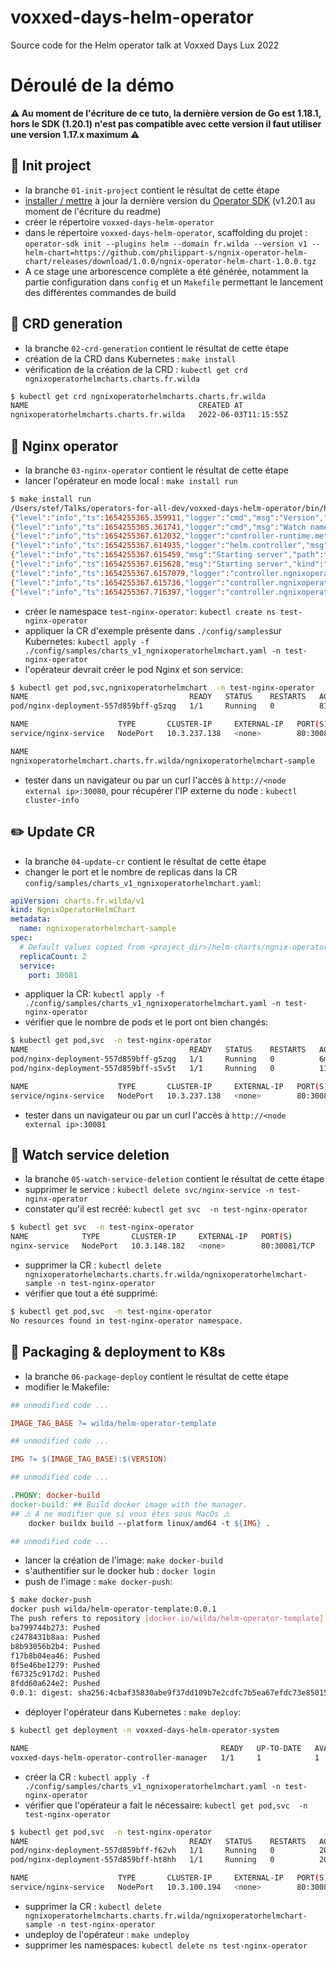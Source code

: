 # voxxed-days-helm-operator
Source code for the Helm operator talk at Voxxed Days Lux 2022

# Déroulé de la démo

**⚠️ Au moment de l'écriture de ce tuto, la dernière version de Go est 1.18.1, hors le SDK (1.20.1) n'est pas compatible avec cette version il faut utiliser une version 1.17.x maximum ⚠️**

## 🎉 Init project
 - la branche `01-init-project` contient le résultat de cette étape
 - [installer / mettre](https://sdk.operatorframework.io/docs/installation/) à jour la dernière version du [Operator SDK](https://sdk.operatorframework.io/) (v1.20.1 au moment de l'écriture du readme)
 - créer le répertoire `voxxed-days-helm-operator`
 - dans le répertoire `voxxed-days-helm-operator`, scaffolding du projet : `operator-sdk init --plugins helm --domain fr.wilda --version v1 --helm-chart=https://github.com/philippart-s/ngnix-operator-helm-chart/releases/download/1.0.0/ngnix-operator-helm-chart-1.0.0.tgz`
 - A ce stage une arborescence complète a été générée, notamment la partie configuration dans `config` et un `Makefile` permettant le lancement des différentes commandes de build

## 📄 CRD generation
 - la branche `02-crd-generation` contient le résultat de cette étape
 - création de la CRD dans Kubernetes : `make install`
 - vérification de la création de la CRD : `kubectl get crd ngnixoperatorhelmcharts.charts.fr.wilda`
```bash
$ kubectl get crd ngnixoperatorhelmcharts.charts.fr.wilda
NAME                                      CREATED AT
ngnixoperatorhelmcharts.charts.fr.wilda   2022-06-03T11:15:55Z
```

## 🤖 Nginx operator
 - la branche `03-nginx-operator` contient le résultat de cette étape
 - lancer l'opérateur en mode local : `make install run`
```bash
$ make install run
/Users/stef/Talks/operators-for-all-dev/voxxed-days-helm-operator/bin/helm-operator run
{"level":"info","ts":1654255365.359911,"logger":"cmd","msg":"Version","Go Version":"go1.17.10","GOOS":"darwin","GOARCH":"arm64","helm-operator":"v1.20.1","commit":"181212ef5575492ca093592333b88d09ec582172"}
{"level":"info","ts":1654255365.361741,"logger":"cmd","msg":"Watch namespaces not configured by environment variable WATCH_NAMESPACE or file. Watching all namespaces.","Namespace":""}
{"level":"info","ts":1654255367.612032,"logger":"controller-runtime.metrics","msg":"Metrics server is starting to listen","addr":":8080"}
{"level":"info","ts":1654255367.614935,"logger":"helm.controller","msg":"Watching resource","apiVersion":"charts.fr.wilda/v1","kind":"NgnixOperatorHelmChart","namespace":"","reconcilePeriod":"1m0s"}
{"level":"info","ts":1654255367.615459,"msg":"Starting server","path":"/metrics","kind":"metrics","addr":"[::]:8080"}
{"level":"info","ts":1654255367.615628,"msg":"Starting server","kind":"health probe","addr":"[::]:8081"}
{"level":"info","ts":1654255367.6157079,"logger":"controller.ngnixoperatorhelmchart-controller","msg":"Starting EventSource","source":"kind source: *unstructured.Unstructured"}
{"level":"info","ts":1654255367.615736,"logger":"controller.ngnixoperatorhelmchart-controller","msg":"Starting Controller"}
{"level":"info","ts":1654255367.716397,"logger":"controller.ngnixoperatorhelmchart-controller","msg":"Starting workers","worker count":8}
```
 - créer le namespace `test-nginx-operator`: `kubectl create ns test-nginx-operator`
 - appliquer la CR d'exemple présente dans `./config/samples`sur Kubernetes: `kubectl apply -f ./config/samples/charts_v1_ngnixoperatorhelmchart.yaml -n test-nginx-operator`
 - l'opérateur devrait créer le pod Nginx et son service:
```bash
$ kubectl get pod,svc,ngnixoperatorhelmchart  -n test-nginx-operator
NAME                                    READY   STATUS    RESTARTS   AGE
pod/nginx-deployment-557d859bff-g5zqg   1/1     Running   0          81s

NAME                    TYPE       CLUSTER-IP     EXTERNAL-IP   PORT(S)        AGE
service/nginx-service   NodePort   10.3.237.138   <none>        80:30080/TCP   83s

NAME                                                                   AGE
ngnixoperatorhelmchart.charts.fr.wilda/ngnixoperatorhelmchart-sample   2m16s
```
 - tester dans un navigateur ou par un curl l'accès à `http://<node external ip>:30080`, pour récupérer l'IP externe du node : `kubectl cluster-info`

 ## ✏️ Update CR
 - la branche `04-update-cr` contient le résultat de cette étape
 - changer le port et le nombre de replicas dans la CR `config/samples/charts_v1_ngnixoperatorhelmchart.yaml`:
```yaml
apiVersion: charts.fr.wilda/v1
kind: NgnixOperatorHelmChart
metadata:
  name: ngnixoperatorhelmchart-sample
spec:
  # Default values copied from <project_dir>/helm-charts/ngnix-operator-helm-chart/values.yaml
  replicaCount: 2
  service:
    port: 30081
```
 - appliquer la CR: `kubectl apply -f ./config/samples/charts_v1_ngnixoperatorhelmchart.yaml -n test-nginx-operator`
 - vérifier que le nombre de pods et le port ont bien changés:
```bash
$ kubectl get pod,svc  -n test-nginx-operator
NAME                                    READY   STATUS    RESTARTS   AGE
pod/nginx-deployment-557d859bff-g5zqg   1/1     Running   0          6m25s
pod/nginx-deployment-557d859bff-s5v5t   1/1     Running   0          11s

NAME                    TYPE       CLUSTER-IP     EXTERNAL-IP   PORT(S)        AGE
service/nginx-service   NodePort   10.3.237.138   <none>        80:30081/TCP   6m27s
```
 - tester dans un navigateur ou par un curl l'accès à `http://<node external ip>:30081`

## 👀 Watch service deletion
 - la branche `05-watch-service-deletion` contient le résultat de cette étape
 - supprimer le service : `kubectl delete svc/nginx-service -n test-nginx-operator`
 - constater qu'il est recréé: `kubectl get svc  -n test-nginx-operator`
```bash
$ kubectl get svc  -n test-nginx-operator
NAME            TYPE       CLUSTER-IP     EXTERNAL-IP   PORT(S)        AGE
nginx-service   NodePort   10.3.148.182   <none>        80:30081/TCP   93s
```
 - supprimer la CR : `kubectl delete ngnixoperatorhelmcharts.charts.fr.wilda/ngnixoperatorhelmchart-sample -n test-nginx-operator`
 - vérifier que tout a été supprimé:
```bash
$ kubectl get pod,svc  -n test-nginx-operator
No resources found in test-nginx-operator namespace.
```

## 🐳 Packaging & deployment to K8s
 - la branche `06-package-deploy` contient le résultat de cette étape
 - modifier le Makefile:
```makefile
## unmodified code ...

IMAGE_TAG_BASE ?= wilda/helm-operator-template

## unmodified code ...

IMG ?= $(IMAGE_TAG_BASE):$(VERSION)

## unmodified code ...

.PHONY: docker-build
docker-build: ## Build docker image with the manager.
## ⚠️ A ne modifier que si vous êtes sous MacOs ⚠️
	docker buildx build --platform linux/amd64 -t ${IMG} . 

## unmodified code ...
```
 - lancer la création de l'image: `make docker-build`
 - s'authentifier sur le docker hub : `docker login`
 - push de l'image : `make docker-push`:
```bash
$ make docker-push
docker push wilda/helm-operator-template:0.0.1
The push refers to repository [docker.io/wilda/helm-operator-template]
ba799744b273: Pushed 
c2478431b8aa: Pushed 
b8b93056b2b4: Pushed 
f17b8b04ea46: Pushed 
0f5e46be1279: Pushed 
f67325c917d2: Pushed 
8fdd60a624e2: Pushed 
0.0.1: digest: sha256:4cbaf35830abe9f37dd109b7e2cdfc7b5ea67efdc73e85015ad7e9e8799b8582 size: 1778
```
 - déployer l'opérateur dans Kubernetes : `make deploy`:
```bash
$ kubectl get deployment -n voxxed-days-helm-operator-system

NAME                                           READY   UP-TO-DATE   AVAILABLE   AGE
voxxed-days-helm-operator-controller-manager   1/1     1            1           32s
```
 - créer la CR : `kubectl apply -f ./config/samples/charts_v1_ngnixoperatorhelmchart.yaml -n test-nginx-operator`
 - vérifier que l'opérateur a fait le nécessaire: `kubectl get pod,svc  -n test-nginx-operator`
```bash
$ kubectl get pod,svc  -n test-nginx-operator
NAME                                    READY   STATUS    RESTARTS   AGE
pod/nginx-deployment-557d859bff-f62vh   1/1     Running   0          20s
pod/nginx-deployment-557d859bff-ht8hh   1/1     Running   0          20s

NAME                    TYPE       CLUSTER-IP     EXTERNAL-IP   PORT(S)        AGE
service/nginx-service   NodePort   10.3.100.194   <none>        80:30081/TCP   21s
```
 - supprimer la CR : `kubectl delete ngnixoperatorhelmcharts.charts.fr.wilda/ngnixoperatorhelmchart-sample -n test-nginx-operator`
 - undeploy de l'opérateur : `make undeploy`
 - supprimer les namespaces: `kubectl delete ns test-nginx-operator`